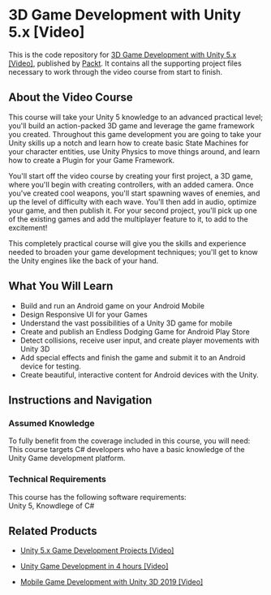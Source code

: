 # 3D Game Development with Unity 5.x [Video]
This is the code repository for [3D Game Development with Unity 5.x [Video]](https://www.packtpub.com/game-development/3d-game-development-unity-5x-video?utm_source=github&utm_medium=repository&utm_campaign=9781788297226), published by [Packt](https://www.packtpub.com/?utm_source=github). It contains all the supporting project files necessary to work through the video course from start to finish.
## About the Video Course


This course will take your Unity 5 knowledge to an advanced practical level; you'll build an action-packed 3D game and leverage the game framework you created. Throughout this game development you are going to take your Unity skills up a notch and learn how to create basic State Machines for your character entities, use Unity Physics to move things around, and learn how to create a Plugin for your Game Framework.

You'll start off the video course by creating your first project, a 3D game, where you'll begin with creating controllers, with an added camera. Once you've created cool weapons, you'll start spawning waves of enemies, and up the level of difficulty with each wave. You'll then add in audio, optimize your game, and then publish it. For your second project, you'll pick up one of the existing games and add the multiplayer feature to it, to add to the excitement!

This completely practical course will give you the skills and experience needed to broaden your game development techniques; you'll get to know the Unity engines like the back of your hand.

<H2>What You Will Learn</H2>
<DIV class=book-info-will-learn-text>
<UL>
<LI>Build and run an Android game on your Android Mobile 
<LI>Design Responsive UI for your Games 
<LI>Understand the vast possibilities of a Unity 3D game for mobile 
<LI>Create and publish an Endless Dodging Game for Android Play Store 
<LI>Detect collisions, receive user input, and create player movements with Unity 3D 
<LI>Add special effects and finish the game and submit it to an Android device for testing. 
<LI>Create beautiful, interactive content for Android devices with the Unity. </LI></UL></DIV>

## Instructions and Navigation
### Assumed Knowledge
To fully benefit from the coverage included in this course, you will need:<br/>
This course targets C# developers who have a basic knowledge of the Unity Game development platform.
### Technical Requirements
This course has the following software requirements:<br/>
Unity 5, Knowdlege of C#

## Related Products
* [Unity 5.x Game Development Projects [Video]](https://www.packtpub.com/game-development/unity-5x-game-development-projects-video?utm_source=github&utm_medium=repository&utm_campaign=9781787125513)

* [Unity Game Development in 4 hours [Video]](https://www.packtpub.com/game-development/unity-game-development-4-hours-video?utm_source=github&utm_medium=repository&utm_campaign=9781838551520)

* [Mobile Game Development with Unity 3D 2019 [Video]](https://www.packtpub.com/game-development/mobile-game-development-unity-3d-2019-video?utm_source=github&utm_medium=repository&utm_campaign=9781838559939)

